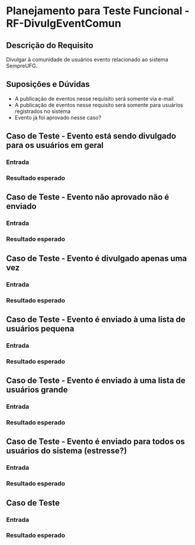 
# Planejamento para Teste Funcional - RF-DivulgEventComun

## Descrição do Requisito
Divulgar à comunidade de usuários evento relacionado ao sistema SempreUFG.

## Suposições e Dúvidas
- A publicação de eventos nesse requisito será somente via e-mail
- A publicação de eventos nesse requisito será somente para usuários registrados no sistema
- Evento já foi aprovado nesse caso?

## Caso de Teste - Evento está sendo divulgado para os usuários em geral

### Entrada

### Resultado esperado

## Caso de Teste - Evento não aprovado não é enviado

### Entrada

### Resultado esperado

## Caso de Teste - Evento é divulgado apenas uma vez

### Entrada

### Resultado esperado

## Caso de Teste - Evento é enviado à uma lista de usuários pequena

### Entrada

### Resultado esperado

## Caso de Teste - Evento é enviado à uma lista de usuários grande

### Entrada

### Resultado esperado

## Caso de Teste - Evento é enviado para todos os usuários do sistema (estresse?)

### Entrada

### Resultado esperado

## Caso de Teste

### Entrada

### Resultado esperado
